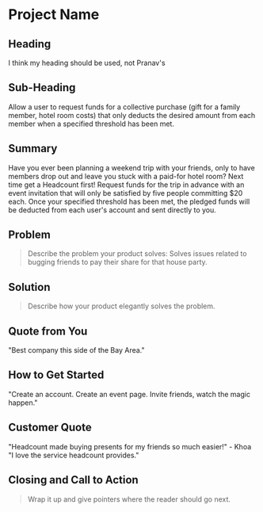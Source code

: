 # Project Name #

<!-- 
> This material was originally posted [here](http://www.quora.com/What-is-Amazons-approach-to-product-development-and-product-management). It is reproduced here for posterities sake.

There is an approach called "working backwards" that is widely used at Amazon. They work backwards from the customer, rather than starting with an idea for a product and trying to bolt customers onto it. While working backwards can be applied to any specific product decision, using this approach is especially important when developing new products or features.

For new initiatives a product manager typically starts by writing an internal press release announcing the finished product. The target audience for the press release is the new/updated product's customers, which can be retail customers or internal users of a tool or technology. Internal press releases are centered around the customer problem, how current solutions (internal or external) fail, and how the new product will blow away existing solutions.

If the benefits listed don't sound very interesting or exciting to customers, then perhaps they're not (and shouldn't be built). Instead, the product manager should keep iterating on the press release until they've come up with benefits that actually sound like benefits. Iterating on a press release is a lot less expensive than iterating on the product itself (and quicker!).

If the press release is more than a page and a half, it is probably too long. Keep it simple. 3-4 sentences for most paragraphs. Cut out the fat. Don't make it into a spec. You can accompany the press release with a FAQ that answers all of the other business or execution questions so the press release can stay focused on what the customer gets. My rule of thumb is that if the press release is hard to write, then the product is probably going to suck. Keep working at it until the outline for each paragraph flows. 

Oh, and I also like to write press-releases in what I call "Oprah-speak" for mainstream consumer products. Imagine you're sitting on Oprah's couch and have just explained the product to her, and then you listen as she explains it to her audience. That's "Oprah-speak", not "Geek-speak".

Once the project moves into development, the press release can be used as a touchstone; a guiding light. The product team can ask themselves, "Are we building what is in the press release?" If they find they're spending time building things that aren't in the press release (overbuilding), they need to ask themselves why. This keeps product development focused on achieving the customer benefits and not building extraneous stuff that takes longer to build, takes resources to maintain, and doesn't provide real customer benefit (at least not enough to warrant inclusion in the press release).
 -->
 
## Heading ##
 I think my heading should be used, not Pranav's

## Sub-Heading ##
  Allow a user to request funds for a collective purchase (gift for a family member, hotel room costs) that only deducts the desired amount from each member when a specified threshold has been met.
  
## Summary ##
  Have you ever been planning a weekend trip with your friends, only to have members drop out and leave you stuck with a paid-for hotel room? Next time get a Headcount first! Request funds for the trip in advance with an event invitation that will only be satisfied by five people committing $20 each. Once your specified threshold has been met, the pledged funds will be deducted from each user's account and sent directly to you.

## Problem ##
  > Describe the problem your product solves:
  Solves issues related to bugging friends to pay their share for that house party.

## Solution ##
  > Describe how your product elegantly solves the problem.

## Quote from You ##
  "Best company this side of the Bay Area."

## How to Get Started ##
  "Create an account.  Create an event page. Invite friends, watch the magic happen."

## Customer Quote ##
  "Headcount made buying presents for my friends so much easier!" - Khoa
  "I love the service headcount provides."

## Closing and Call to Action ##
  > Wrap it up and give pointers where the reader should go next.
